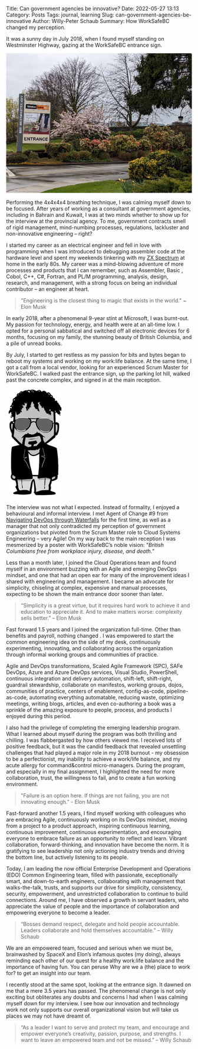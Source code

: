 Title: Can government agencies be innovative? 
Date: 2022-05-27 13:13
Category: Posts
Tags: journal, learning
Slug: can-government-agencies-be-innovative
Author: Willy-Peter Schaub
Summary: How WorkSafeBC changed my perception.

It was a sunny day in July 2018, when I found myself standing on Westminster Highway, gazing at the WorkSafeBC entrance sign. 

![WSBC](../images/can-government-agencies-be-innovative-1.png)

Performing the 4x4x4x4 breathing technique, I was calming myself down to be focused.  After years of working as a consultant at government agencies, including in Bahrain and Kuwait, I was at two minds whether to show up for the interview at the provincial agency. To me, government contracts smell of rigid management, mind-numbing processes, regulations, lackluster and non-innovative engineering – right?

I started my career as an electrical engineer and fell in love with programming when I was introduced to debugging assembler code at the hardware level and spent my weekends tinkering with my [ZX Spectrum](https://en.wikipedia.org/wiki/Zilog_Z80) at home in the early 80s. My career was a mind-blowing adventure of more processes and products that I can remember, such as Assembler, Basic  , Cobol, C++, C#, Fortran, and PL/M programming, analysis, design, research, and management, with a strong focus on being an individual contributor – an engineer at heart.

> "Engineering is the closest thing to magic that exists in the world." ~ Elon Musk

In early 2018, after a phenomenal 9-year stint at Microsoft, I was burnt-out. My passion for technology, energy, and health were at an all-time low. I opted for a personal sabbatical and switched off all electronic devices for 6 months, focusing on my family, the stunning beauty of British Columbia, and a pile of unread books.

By July, I started to get restless as my passion for bits and bytes began to reboot my systems and   working on my work:life balance. At the same time, I got a call from a local vendor, looking for an experienced Scrum Master for WorkSafeBC. I walked past the entrance sign, up the parking lot hill, walked past the concrete complex, and signed in at the main reception.

![Agent9](../images/can-government-agencies-be-innovative-2.png) 

The interview was not what I expected. Instead of formality, I enjoyed a behavioural and informal interview. I met Agent of Change #9 from [Navigating DevOps through Waterfalls](https://www.tactec.ca/ndtw-resources/) for the first time, as well as a manager that not only contradicted my perception of government organizations but pivoted from the Scrum Master role to Cloud Systems Engineering – very Agile! On my way back to the main reception I was mesmerized by a poster with WorkSafeBC’s noble vision: “_British Columbians free from workplace injury, disease, and death._”

Less than a month later, I joined the Cloud Operations team and found myself in an environment buzzing with an Agile and emerging DevOps mindset, and one that had an open ear for many of the improvement ideas I shared with engineering and management.  I became an advocate for simplicity, chiseling at complex, expensive and manual processes, expecting to be shown the main entrance door sooner than later. 

>“Simplicity is a great virtue, but it requires hard work to achieve it and education to appreciate it. And to make matters worse: complexity sells better.” – Elon Musk

Fast forward 1.5 years and I joined the organization full-time. Other than benefits and payroll, nothing changed  . I was empowered to start the common engineering idea on the side of my desk, continuously experimenting, innovating, and collaborating across the organization   through informal working groups and communities of practice. 

Agile and DevOps transformations, Scaled Agile Framework (SPC), SAFe DevOps, Azure and Azure DevOps services, Visual Studio, PowerShell, continuous integration and delivery automation, shift-left, shift-right, guardrail stewardship, collaborate on manifestos, working groups, dojos, communities of practice, centers of enablement, config-as-code, pipeline-as-code, automating everything automatable, reducing waste, optimizing meetings, writing blogs, articles, and even co-authoring a book was a sprinkle of the amazing exposure to people, process, and products I enjoyed during this period.  

I also had the privilege of completing the emerging leadership program. What I learned about myself during the program was both thrilling and chilling. I was flabbergasted by how others viewed me. I received lots of positive feedback, but it was the candid feedback that revealed unsettling challenges that had played a major role in my 2018 burnout - my obsession to be a perfectionist, my inability to achieve a work/life balance, and my acute allergy for command&control micro-managers. During the program, and especially in my final assignment, I highlighted the need for more collaboration, trust, the willingness to fail, and to create a fun working environment.

> "Failure is an option here. If things are not failing, you are not innovating enough." - Elon Musk

Fast-forward another 1.5 years, I find myself working with colleagues who are embracing Agile, continuously working on its DevOps mindset, moving from a project to a product approach, inspiring continuous learning, continuous improvement, continuous experimentation, and encouraging everyone to embrace failure as an opportunity to reflect and learn. Vibrant collaboration, forward-thinking, and innovation have become the norm. It is gratifying to see leadership   not only actioning industry trends and driving the bottom line, but actively listening to its people. 

Today, I am leading the now official Enterprise Development and Operations (EDO) Common Engineering team, filled with passionate, exceptionally smart, and down-to-earth engineers, collaborating with management that walks-the-talk, trusts, and supports our drive for simplicity, consistency, security, empowerment, and unrestricted collaboration to continue to build connections. Around me, I have observed     a growth in servant leaders, who appreciate the value of people and the importance of collaboration and empowering everyone to become a leader. 

> “Bosses demand respect, delegate and hold people accountable. Leaders collaborate and hold themselves accountable.” – Willy Schaub

We are an empowered team, focused and serious when we must be, brainwashed by SpaceX and Elon’s infamous quotes (my doing), always reminding each other of our quest for a healthy work:life balance and the importance of having fun.  You can peruse Why are we a (the) place to work for? to get an insight into our team.

I recently stood at the same spot, looking at the entrance sign. It dawned on me that a mere 3.5 years has passed. The phenomenal change is not only exciting but obliterates any doubts and concerns I had when I was calming myself down for my interview. I see how our innovation and technology work not only supports our overall  organizational vision but will take us places we may not have dreamt of.

> “As a leader I want to serve and protect my team, and encourage and empower everyone’s creativity, passion, purpose, and strengths. I want to leave an empowered team and not be missed.” – Willy Schaub

